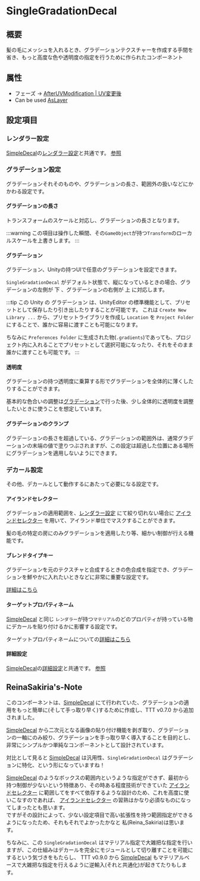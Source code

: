 # SingleGradationDecal

## 概要

髪の毛にメッシュを入れるとき、グラデーションテクスチャーを作成する手間を省き、もっと高度な色や透明度の指定を行うために作られたコンポーネント

## 属性

- フェーズ -> [AfterUVModification | UV変更後](/docs/Reference/General/ExecutionOrder.md#afteruvmodification--uv変更後)
- Can be used [AsLayer](/docs/Reference/MultiLayerImageCanvas/AsLayer.md)

## 設定項目

### レンダラー設定

[SimpleDecal](/docs/Reference/SimpleDecal)の[レンダラー設定](/docs/Reference/SimpleDecal#レンダラー設定)と共通です。 [参照](/docs/Reference/SimpleDecal#レンダラー設定)

### グラデーション設定

グラデーションそれそのものや、グラデーションの長さ、範囲外の扱いなどにかかわる設定です。

#### グラデーションの長さ

トランスフォームのスケールと対応し、グラデーションの長さとなります。

:::warning
この項目は操作した瞬間、その`GameObject`が持つ`Transform`のローカルスケールを上書きします。
:::

#### グラデーション

グラデーション、Unityの持つUIで任意のグラデーションを設定できます。

`SingleGradationDecal` がデフォルト状態で、縦になっているときの場合、グラデーションの左側が 下 、グラデーションの右側が 上 に対応します。

:::tip
この Unity の グラデーション は、UnityEditor の標準機能として、プリセットとして保存したり引き出したりすることが可能です。
これは `Create New Library ...` から、プリセットライブラリを作成し `Location` を `Project Folder` にすることで、誰かに容易に渡すことも可能になります。

ちなみに `Preferences Folder` に生成された物(`.gradients`)であっても、プロジェクト内に入れることでプリセットとして選択可能になったり、それをそのまま誰かに渡すことも可能です。
:::

#### 透明度

グラデーションの持つ透明度に乗算する形でグラデーションを全体的に薄くしたりすることができます。

基本的な色合いの調整は[グラデーション](#グラデーション)で行った後、少し全体的に透明度を調整したいときに使うことを想定しています。

#### グラデーションのクランプ

グラデーションの長さを超過している、グラデーションの範囲外は、通常グラデーションの末端の値で塗りつぶされますが、この設定は超過した位置にある場所にグラデーションを適用しないようにできます。

### デカール設定

その他、デカールとして動作するにあたって必要になる設定です。

#### アイランドセレクター

グラデーションの適用範囲を、[レンダラー設定](#レンダラー設定) にて絞り切れない場合に [アイランドセレクター](/docs/Reference/IslandSelector) を用いて、アイランド単位でマスクすることができます。

髪の毛の特定の房にのみグラデーションを適用したり等、細かい制御が行える機能です。

#### ブレンドタイプキー

グラデーションを元のテクスチャと合成するときの色合成を指定でき、グラデーションを鮮やかに入れたいときなどに非常に重要な設定です。

[詳細はこちら](/docs/Reference/Common/BlendTypeKey)

#### ターゲットプロパティネーム

[SimpleDecal](/docs/Reference/SimpleDecal#ターゲットプロパティネーム) と同じ `レンダラー`が持つ`マテリアル`のどのプロパティが持っている物にデカールを貼り付けるかに影響する設定です。

ターゲットプロパティネームについての[詳細はこちら](/docs/Reference/Common/TargetPropertyName)

#### 詳細設定

[SimpleDecal](/docs/Reference/SimpleDecal)の[詳細設定](/docs/Reference/SimpleDecal#詳細設定)と共通です。 [参照](/docs/Reference/SimpleDecal#詳細設定)

## ReinaSakiria's-Note

このコンポーネントは、[SimpleDecal](/docs/Reference/SimpleDecal) にて行われていた、グラデーションの適用をもっと簡単に(そして手っ取り早く)するために作成し、TTT v0.7.0 から追加されました。

[SimpleDecal](/docs/Reference/SimpleDecal) から二次元となる画像の貼り付け機能を剥ぎ取り、グラデーションの一軸にのみ絞り、グラデーションを手っ取り早く導入することを目的とし、非常にシンプルかつ単純なコンポーネントとして設計されています。

対比として見ると [SimpleDecal](/docs/Reference/SimpleDecal) は汎用性、`SingleGradationDecal` はグラデーションに特化、という形になっていますね！

[SimpleDecal](/docs/Reference/SimpleDecal) のようなボックスの範囲内というような指定ができず、最初から持つ制御が少ないという特徴あり、その時ある程度技術ができていた  [アイランドセレクター](/docs/Reference/IslandSelector) に範囲してをすべて依存するような設計のため、これを高度に使いこなすのであれば、 [アイランドセレクター](/docs/Reference/IslandSelector) の習熟はかなり必須なものになってしまったとも思います。  
ですがその設計によって、少ない設定項目で高い拡張性を持つ範囲指定ができるようになったため、それもそれでよかったかなと 私(Reina_Sakiria)は思います。

ちなみに、この `SingleGradationDecal` はマテリアル指定で大雑把な指定を行いますが、この仕組みはデカールを完全にモジュールとして切り離すことを可能にするという気づきをもたらし、 TTT v0.9.0 から [SimpleDecal](/docs/Reference/SimpleDecal) もマテリアルベースで大雑把な指定を行えるように逆輸入(それと共通化)が起きてたりもします。
